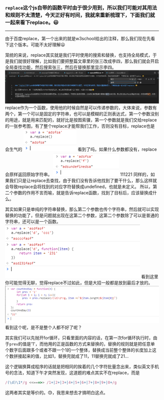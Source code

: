 ### `replace`这个js自带的函数平时由于很少用到，所以我们可能对其用法和规则不太清楚，今天正好有时间，我就来重新梳理下，下面我们就一起来看下replace。😃
---
由于百度replace，第一个出来的就是w3school给出的注释，那么我们现在先看下这个版本。可能不太好理解😦

笼统的来说，replace其实就是我们平时使用的搜索和替换，也支持全局模式，于是我们就很好理解，比如我们要把整篇文章里的张三改成李四，那么我们就会开启全局查找功能，然后搜索张三，然后在替换那里显示李四。
<img src="../images/replace/replace.png">
replace作为一个函数，使用他的时候自然是可以传递参数的，大体来说，参数有两个，第一个可以是固定的字符串，也可以是模糊的正则表达式，第一个参数没别的用途，就是用来匹配的，就好比是按图索骥，第一个参数就是我们交给replace的一张参考图，有了整个replace才能帮我们工作，否则没有目标，replace也是会生气的
<img src="../images/replace/replace-1.png">
看到了吗，如果什么参数都没有，replace会原样返回原始字符串。
<img src="../images/replace/replace-2.png">
111221
同样的，如果我们只是让replace去查找，由于我们没有告诉他找到了要干什么，那么这样就会导致replace会将找到的对应字符替换成undefined，也就是未定义。
所以，第二个参数的作用不言而喻，就是告诉replace函数，找到了目标后，应该替换成什么。

其实如果只是单纯的字符串替换，那么第二个参数也传个字符串，然后就可以实现替换的功能了，但是问题就出现在这第二个参数，这第二个参数除了可以是普通的字符串，还可以是一个函数。
<img src="../images/replace/replace-3.png">
看到这里你可能觉得无聊，觉得replace不过如此，但是大招一般都是放到最后才放的。
<img src="../images/replace/replace-4.png">
看到这个呢，是不是整个人都不好了呢？

其实我们可以先抛开for循环，只看里面的内容的话，在第一次for循环执行时，由于`prev`的值是'1'，而他用的正是函数的方式来替换的，替换的规则就是把任意单个数字后面跟多个或者不跟一个1的一个整体，替换成当前整个整体的长度加上这个数拼接起来的值，比如1，替换完就成了11，11替换完就成了21...

这个逻辑换算成程序的话就是把相同的挨着的几个字符批量念出来，类似英文手机号的念法，知道下午才突然发现，这道题的难点其实不在replace，而是
```javascript
/(\d)\1*/g <<===>> /1+|2+|3+|4+|5+|6+|7+|8+|9+|0+/g
```
这两者其实是等价的。😓，我思来想去才搞明白这点。
